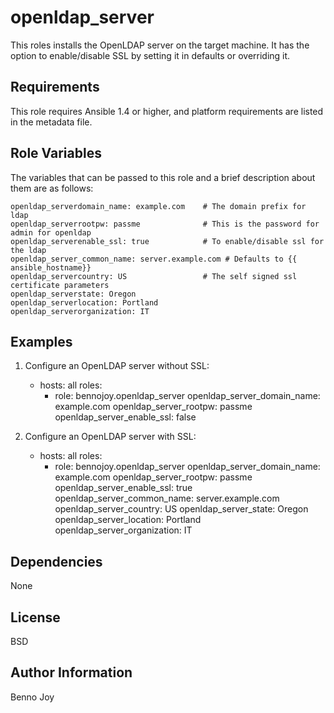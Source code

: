 openldap_server
===============

This roles installs the OpenLDAP server on the target machine. It has the
option to enable/disable SSL by setting it in defaults or overriding it.

Requirements
------------

This role requires Ansible 1.4 or higher, and platform requirements are listed
in the metadata file.

Role Variables
--------------

The variables that can be passed to this role and a brief description about
them are as follows:

    openldap_serverdomain_name: example.com    # The domain prefix for ldap
    openldap_serverrootpw: passme              # This is the password for admin for openldap
    openldap_serverenable_ssl: true            # To enable/disable ssl for the ldap
    openldap_server_common_name: server.example.com # Defaults to {{ ansible_hostname}}
    openldap_servercountry: US                 # The self signed ssl certificate parameters
    openldap_serverstate: Oregon
    openldap_serverlocation: Portland
    openldap_serverorganization: IT


Examples
--------

1) Configure an OpenLDAP server without SSL:

    - hosts: all
      roles:
      - role: bennojoy.openldap_server
        openldap_server_domain_name: example.com
        openldap_server_rootpw: passme
        openldap_server_enable_ssl: false

2) Configure an OpenLDAP server with SSL:

    - hosts: all
      roles:
      - role: bennojoy.openldap_server
        openldap_server_domain_name: example.com
        openldap_server_rootpw: passme
        openldap_server_enable_ssl: true
        openldap_server_common_name: server.example.com
        openldap_server_country: US
        openldap_server_state: Oregon
        openldap_server_location: Portland
        openldap_server_organization: IT

Dependencies
------------

None

License
-------

BSD

Author Information
------------------

Benno Joy


